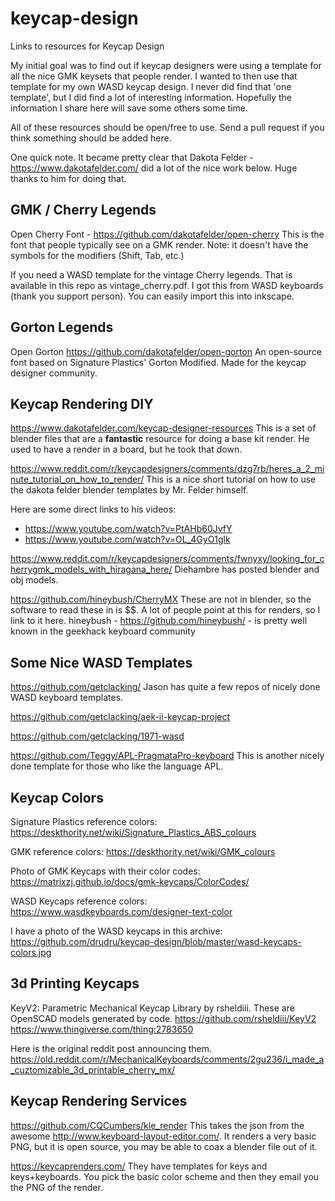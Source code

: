 # keycap-design
Links to resources for Keycap Design

My initial goal was to find out if keycap designers were using a template for all the nice GMK keysets that people render.
I wanted to then use that template for my own WASD keycap design. I never did find that 'one template', but I did find a lot of
interesting information. Hopefully the information I share here will save some others some time.

All of these resources should be open/free to use. Send a pull request if you think something should be added here.

One quick note. It became pretty clear that Dakota Felder - https://www.dakotafelder.com/ did a lot of the nice work below.
Huge thanks to him for doing that.

## GMK / Cherry Legends

Open Cherry Font - https://github.com/dakotafelder/open-cherry
This is the font that people typically see on a GMK render.
Note: it doesn't have the symbols for the modifiers (Shift, Tab, etc.)

If you need a WASD template for the vintage Cherry legends. That is available in this repo as
vintage_cherry.pdf. I got this from WASD keyboards (thank you support person). You can easily import this into inkscape.

## Gorton Legends

Open Gorton https://github.com/dakotafelder/open-gorton
An open-source font based on Signature Plastics' Gorton Modified. Made for the keycap designer community.


## Keycap Rendering DIY

https://www.dakotafelder.com/keycap-designer-resources
This is a set of blender files that are a **fantastic** resource for doing a base kit render.
He used to have a render in a board, but he took that down.

https://www.reddit.com/r/keycapdesigners/comments/dzg7rb/heres_a_2_minute_tutorial_on_how_to_render/
This is a nice short tutorial on how to use the dakota felder blender templates by Mr. Felder himself.

Here are some direct links to his videos: 
- https://www.youtube.com/watch?v=PtAHb60JvfY 
- https://www.youtube.com/watch?v=OL_4GyO1glk

https://www.reddit.com/r/keycapdesigners/comments/fwnyxy/looking_for_cherrygmk_models_with_hiragana_here/
Diehambre has posted blender and obj models.

https://github.com/hineybush/CherryMX
These are not in blender, so the software
to read these in is $$. A lot of people point at this for renders, so I link to it here.
hineybush - https://github.com/hineybush/ - is pretty well known in the geekhack keyboard community

## Some Nice WASD Templates

https://github.com/getclacking/
Jason has quite a few repos of nicely done WASD keyboard templates.

https://github.com/getclacking/aek-ii-keycap-project

https://github.com/getclacking/1971-wasd

https://github.com/Teggy/APL-PragmataPro-keyboard
This is another nicely done template for those who like the language APL.

## Keycap Colors

Signature Plastics reference colors: https://deskthority.net/wiki/Signature_Plastics_ABS_colours

GMK reference colors: https://deskthority.net/wiki/GMK_colours

Photo of GMK Keycaps with their color codes: https://matrixzj.github.io/docs/gmk-keycaps/ColorCodes/

WASD Keycaps reference colors: https://www.wasdkeyboards.com/designer-text-color

I have a photo of the WASD keycaps in this archive: https://github.com/drudru/keycap-design/blob/master/wasd-keycaps-colors.jpg

## 3d Printing Keycaps

KeyV2: Parametric Mechanical Keycap Library
by rsheldiii. These are OpenSCAD models generated by code.
https://github.com/rsheldiii/KeyV2
https://www.thingiverse.com/thing:2783650

Here is the original reddit post announcing them.
https://old.reddit.com/r/MechanicalKeyboards/comments/2gu236/i_made_a_cuztomizable_3d_printable_cherry_mx/

## Keycap Rendering Services

https://github.com/CQCumbers/kle_render
This takes the json from the awesome http://www.keyboard-layout-editor.com/.
It renders a very basic PNG, but it is open source, you may be able to coax a blender file out of it.

https://keycaprenders.com/
They have templates for keys and keys+keyboards. You pick the basic color scheme and then
they email you the PNG of the render.

